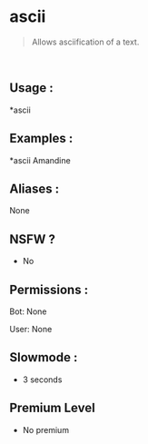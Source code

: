 # ascii

> Allows asciification of a text.

<br>

## Usage :

*ascii <message>

## Examples :

*ascii Amandine

## Aliases :

None

## NSFW ?

- No

## Permissions :

Bot: None
<br>

User: None

## Slowmode :

- 3 seconds

## Premium Level

- No premium